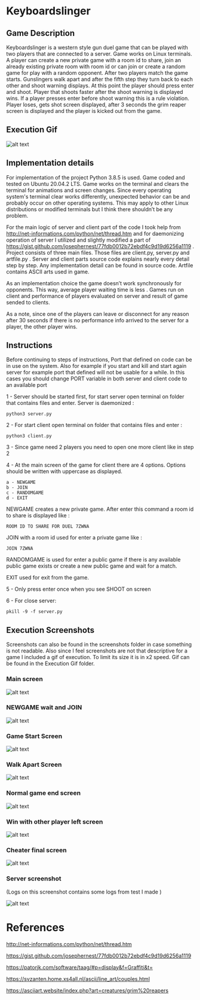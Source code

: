 # Keyboardslinger

## Game Description
  Keyboardslinger is a western style gun duel game that can be played with two players that are connected to a server. Game works on Linux terminals. A player can create a new private game with a room id to share, join an already existing private room with room id or can join or create a random game for play with a random opponent. After two players match the game starts. Gunslingers walk apart and after the fifth step they turn back to each other and shoot warning displays. At this point the player should press enter and shoot. Player that shoots faster after the shoot warning is displayed wins. If a player presses enter before shoot warning this is a rule violation. Player loses, gets shot screen displayed, after 3 seconds the grim reaper screen is displayed and the player is kicked out from the game.

## Execution Gif
![alt text](https://github.com/senkamil/Keyboardslinger/blob/main/keyboardslinger/Execution%20Gif/260201024_Ceng421_execution.gif)

## Implementation details 
  For implementation of the project Python 3.8.5 is used. Game coded and tested on Ubuntu 20.04.2 LTS. Game works on the terminal and clears the terminal for animations and screen changes. Since every operating system's terminal clear works differently, unexpected behavior can be and probably occur on other operating systems. This may apply to other Linux distributions or modified terminals but I think there shouldn’t be any problem.

 For the main logic of server and client part of the code I took help from http://net-informations.com/python/net/thread.htm and for daemonizing operation of server I utilized and slightly modified a part of https://gist.github.com/josephernest/77fdb0012b72ebdf4c9d19d6256a1119 . Project consists of three main files. Those files are client.py, server.py and artfile.py . Server and client parts source code explains nearly every detail step by step. Any implementation detail can be found in source code. Artfile contains ASCII arts used in game.

  As an implementation choice the game doesn’t work synchronously for opponents. This way, average player waiting time is less . Games run on client and performance of players evaluated on server and result of game sended to clients.

  As a note, since one of the players can leave or disconnect for any reason after 30 seconds if there is no performance info arrived to the server for a player, the other player wins.
  
## Instructions
Before continuing to steps of instructions, Port that defined on code can be in use on the system. Also for example if you start and kill and start again server for example port that defined will not be usable for a while. In this cases you should change PORT variable in both server and client code to an available port

1 - Server should be started first, for start server open terminal on folder that contains files and enter. Server is daemonized :

	python3 server.py

2 -  For start client open terminal on folder that contains files and enter :
 
	python3 client.py

3 - Since game need 2 players you need to open one more client like in step 2

4 -  At the main screen of the game for client there are 4 options. Options should be written with uppercase as displayed.

	a - NEWGAME
	b - JOIN
	c - RANDOMGAME
	d - EXIT

NEWGAME creates a new private game. After enter this command a room id to share is displayed like :

	ROOM ID TO SHARE FOR DUEL 7ZWNA

JOIN with a room id used for enter a private game like :

	JOIN 7ZWNA

RANDOMGAME is used for enter a public game if there is any available public game exists or create a new public game and wait for a match.

EXIT used for exit from the game.

5 - Only press enter once when you see SHOOT on screen

6 - For close server:

	pkill -9 -f server.py

## Execution Screenshots
Screenshots can also be found in the screenshots folder in case something is not readable. Also since I feel screenshots are not that descriptive for a game I included a gif of execution. To limit its size it is in x2 speed. Gif can be found in the Execution Gif folder.


### Main screen

![alt text](https://github.com/senkamil/Keyboardslinger/blob/main/keyboardslinger/screenshots/1-Main_screen.png)



### NEWGAME wait and JOIN

![alt text](https://github.com/senkamil/Keyboardslinger/blob/main/keyboardslinger/screenshots/2-NEWGAME_wait_and_JOIN.png)


### Game Start Screen

![alt text](https://github.com/senkamil/Keyboardslinger/blob/main/keyboardslinger/screenshots/3-game_start_screen.png)



### Walk Apart Screen

![alt text](https://github.com/senkamil/Keyboardslinger/blob/main/keyboardslinger/screenshots/4-walk_apart_screen.png)




### Normal game end screen

![alt text](https://github.com/senkamil/Keyboardslinger/blob/main/keyboardslinger/screenshots/5-normal_game_end_screen.png)


### Win with other player left screen

![alt text](https://github.com/senkamil/Keyboardslinger/blob/main/keyboardslinger/screenshots/6-win_with_other_left.png)



### Cheater final screen

![alt text](https://github.com/senkamil/Keyboardslinger/blob/main/keyboardslinger/screenshots/7-cheater_final_screen.png)



### Server screenshot
(Logs on this screenshot contains some logs from test I made )

![alt text](https://github.com/senkamil/Keyboardslinger/blob/main/keyboardslinger/screenshots/8-Server_screenshot.jpeg)

# References

http://net-informations.com/python/net/thread.htm
    
https://gist.github.com/josephernest/77fdb0012b72ebdf4c9d19d6256a1119
    
https://patorjk.com/software/taag/#p=display&f=Graffiti&t=
    
https://svzanten.home.xs4all.nl/ascii/line_art/couples.html
    
https://asciiart.website/index.php?art=creatures/grim%20reapers


